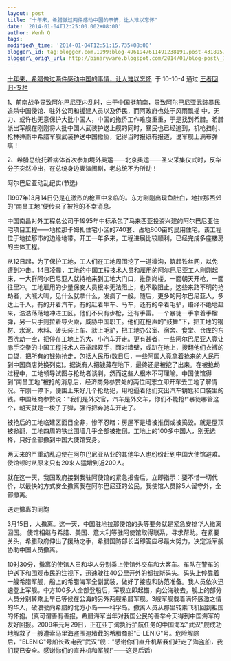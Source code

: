 ```yaml
--- 
layout: post 
title: "十年来，希腊做过两件感动中国的事情，让人难以忘怀" 
date: '2014-01-04T12:25:00.002+08:00' 
author: Wenh Q
tags:
modified\_time: '2014-01-04T12:51:15.735+08:00' 
blogger\_id: tag:blogger.com,1999:blog-4961947611491238191.post-4318957553083702020
blogger\_orig\_url: http://binaryware.blogspot.com/2014/01/blog-post\_7876.html
---
```

[十年来，希腊做过两件感动中国的事情，让人难以忘怀](http://blog.china.com/u/060604/863/201010/7015272.html)  于
10-10-4 通过 [王者回归-专栏](http://blog.china.com/u/060604/863/)



1、前南战争导致阿尔巴尼亚内乱时，由于中国挺前南，导致阿尔巴尼亚武装暴民追杀中国使馆、驻外公司和援建人员以及侨民，而阿政府也处于风雨飘摇
中，无
力、或许也无意保护大批中国人，中国的撤侨工作难度重重，于是找到希腊。希腊派出军舰在刚刚将大批中国人武装护送上舰的同时，暴民也已经追到，机枪扫射、
枪林弹雨中希腊军舰武装护送中国撤侨，记得当时报纸有报道，说军舰上满布弹痕！



2、希腊总统托着病体首次参加境外奥运——北京奥运——圣火采集仪式时，反华分子突然冲出，在总统身边表演闹剧，老总统不为所动！



阿尔巴尼亚动乱纪实(节选)



(1997年)3月14日仍是在激烈的枪声中来临的。东方刚刚出现鱼肚白，地拉那西郊的"南昌工地"便传来了被抢的不幸消息。



中国南昌对外工程总公司于1995年中标承包了马来西亚投资兴建的阿尔巴尼亚住宅项目工程——地拉那卡姆扎住宅小区的740套、占地800亩的民用住宅。该工程位于地拉那市的边缘地带。开工一年多来，工程进展比较顺利，已经完成多座楼房的主体工程。



从12日起，为了保护工地，工人们在工地周围挖了一道壕沟，筑起铁丝网，以免遭到冲击。14日凌晨，工地的中国工程技术人员和雇用的阿尔巴尼亚工人刚刚起床，一大群阿尔巴尼亚人就持枪来到工地大门口，推倒岗楼，一面朝天开枪，一面往里冲。工地雇用的少量保安人员根本无法阻止，也不敢阻止。这些来路不明的抢劫者，大喊大叫，见什么就拿什么，发疯了一般。随后，更多的阿尔巴尼亚人，多达上千人，有的开着汽车，有的赶着牛车、马车，还有的牵着毛驴，络绎不绝地赶来，浩浩荡荡地冲进工区。他们不只有步枪，还有手雷。一个暴徒一手拿着手榴弹，另一只手则拉着导火索，威胁中国职工。他们在枪声的"鼓舞"下，把工地的钢材、水泥、木料、砖头装上车、驮上毛驴，把工地办公室、宿舍、食堂、仓库的东西洗劫一空，把停在工地上的大、小汽车开走。更有甚者，一些阿尔巴尼亚人竟让赤手空拳的中国工程技术人员举起双手，面对墙壁，或趴在地上，搜翻他们衣裤的口袋，把所有的钱物抢走，包括人民币(数日后，一些阿国人竟拿着抢来的人民币到中国商店兑换列克)。据说有人把钱藏在地下，最终还是被挖了出来。在被抢劫过程中，工地领导试图与抢劫者谈判，然而这些人根本不可理喻。中国使馆得到"南昌工地"被抢的消息后，经济商务参赞处的两位同志立即开车去工地了解情况。车刚一停下，便围上来好几个抢劫犯，用枪逼着他们交出汽车钥匙和口袋里的钱。中国经商参赞说："我们是外交官，汽车是外交车，你们不能抢!"暴徒哪管这个，朝天就是一梭子子弹，强行把奔驰车开走了。



被抢后的工地临建区面目全非，惨不忍睹：房屋不是墙被推倒或被捣毁。就是屋顶被掀翻，工地四周的铁丝围墙几乎全部被推倒。工地上的100多中国人，别无选择，只好全部撤到中国大使馆安身。



两天来的严重动乱迫使在阿尔巴尼亚从业的其他华人也纷纷赶到中国大使馆避难。使馆顿时从原来只有20来人猛增到近200人。



就在这一天，我国政府接到我驻阿使馆的紧急报告后，立即指示：要不惜一切代价，以最快的方式安全撤离我在阿尔巴尼亚的公民。我使馆人员除5人留守外，全部撤离。



送走撤离的同胞



3月15日，大撤离。这一天，中国驻地拉那使馆的头等要务就是紧急安排华人撤离回国。
使馆相继与希腊、美国、意大利等驻阿使馆取得联系，寻求帮助。在紧要关头，希腊政府伸出了援助之手，希腊国防部长当即答应尽最大努力，决定派军舰协助中国人员撤离。



10时30分，撤离的使馆人员和华人分别乘上使馆外交车和大客车。车队在警车的护送下和围观市民的注视下，迅速驶往40公里开外的都拉斯码头。码头上停靠着一艘希腊军舰，船上的希腊海军全副武装，做好了接应和防范准备。我人员依次迅速登上军舰。中方100多人全部登船后，军舰立即起锚，向公海驶去。舰上的部分人员分别转乘上早已等候在公海的另外两艘希腊军舰。3艘军舰载着满怀感激之情的华人，破浪驶向希腊的北方小岛——科孚岛。撤离人员从那里转乘飞机回到祖国的怀抱。(真可谓善有善报。希腊海军当年对我国公民的善举今天得到中国海军的友好回报。2009年元月29日，正在亚丁湾执行护航任务的中国海军"武汉"舰成功地解救了一艘遭索马里海盗围追堵截的希腊商船"E-LENIG"号。危险解除后，"ELENIG"号船长致电我"武汉"舰："感谢你们直升机帮我们赶走了海盗船，我们现已安全。感谢你们的直升机和军舰!"——这是后话)
